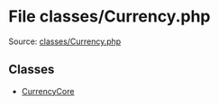File classes/Currency.php
=========

Source: [classes/Currency.php](https://github.com/PrestaShop/PrestaShop/blob/1.5.1.0/classes/Currency.php)


Classes
-------

* [CurrencyCore](class.CurrencyCore.md)

